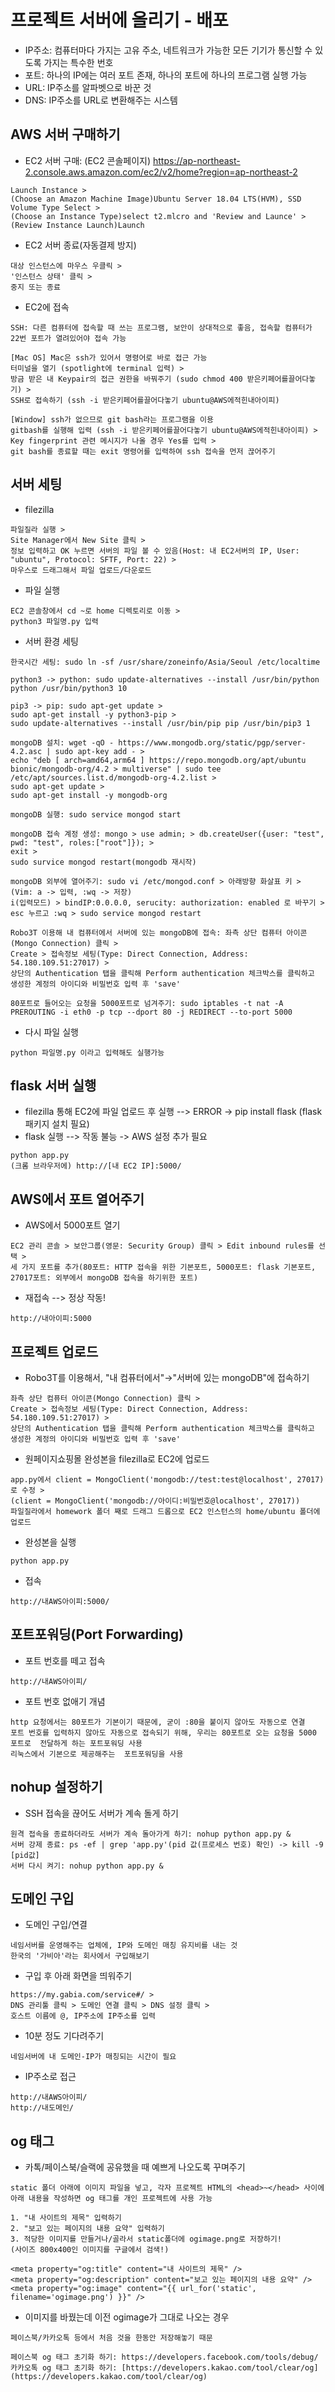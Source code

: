 # 프로젝트 서버에 올리기 - 배포
* IP주소: 컴퓨터마다 가지는 고유 주소, 네트워크가 가능한 모든 기기가 통신할 수 있도록 가지는 특수한 번호
* 포트: 하나의 IP에는 여러 포트 존재, 하나의 포트에 하나의 프로그램 실행 가능
* URL: IP주소를 알파벳으로 바꾼 것
* DNS: IP주소를 URL로 변환해주는 시스템
## AWS 서버 구매하기
* EC2 서버 구매: (EC2 콘솔페이지) https://ap-northeast-2.console.aws.amazon.com/ec2/v2/home?region=ap-northeast-2
```
Launch Instance > 
(Choose an Amazon Machine Image)Ubuntu Server 18.04 LTS(HVM), SSD Volume Type Select > 
(Choose an Instance Type)select t2.mlcro and 'Review and Launce' > 
(Review Instance Launch)Launch
```
* EC2 서버 종료(자동결제 방지)
```
대상 인스턴스에 마우스 우클릭 >
'인스턴스 상태' 클릭 >
중지 또는 종료
```
* EC2에 접속
```
SSH: 다른 컴퓨터에 접속할 때 쓰는 프로그램, 보안이 상대적으로 좋음, 접속할 컴퓨터가 22번 포트가 열려있어야 접속 가능

[Mac OS] Mac은 ssh가 있어서 명령어로 바로 접근 가능
터미널을 열기 (spotlight에 terminal 입력) >
방금 받은 내 Keypair의 접근 권한을 바꿔주기 (sudo chmod 400 받은키페어를끌어다놓기) >
SSH로 접속하기 (ssh -i 받은키페어를끌어다놓기 ubuntu@AWS에적힌내아이피)

[Window] ssh가 없으므로 git bash라는 프로그램을 이용
gitbash를 실행해 입력 (ssh -i 받은키페어를끌어다놓기 ubuntu@AWS에적힌내아이피) >
Key fingerprint 관련 메시지가 나올 경우 Yes를 입력 >
git bash를 종료할 때는 exit 명령어를 입력하여 ssh 접속을 먼저 끊어주기
```
## 서버 세팅
* filezilla
```
파일질라 실행 >
Site Manager에서 New Site 클릭 >
정보 입력하고 OK 누르면 서버의 파일 볼 수 있음(Host: 내 EC2서버의 IP, User: "ubuntu", Protocol: SFTF, Port: 22) >
마우스로 드래그해서 파일 업로드/다운로드
```
* 파일 실행
```
EC2 콘솔창에서 cd ~로 home 디렉토리로 이동 >
python3 파일명.py 입력
```
* 서버 환경 세팅
```
한국시간 세팅: sudo ln -sf /usr/share/zoneinfo/Asia/Seoul /etc/localtime

python3 -> python: sudo update-alternatives --install /usr/bin/python python /usr/bin/python3 10

pip3 -> pip: sudo apt-get update > 
sudo apt-get install -y python3-pip > 
sudo update-alternatives --install /usr/bin/pip pip /usr/bin/pip3 1

mongoDB 설치: wget -qO - https://www.mongodb.org/static/pgp/server-4.2.asc | sudo apt-key add - >
echo "deb [ arch=amd64,arm64 ] https://repo.mongodb.org/apt/ubuntu bionic/mongodb-org/4.2 > multiverse" | sudo tee /etc/apt/sources.list.d/mongodb-org-4.2.list >
sudo apt-get update >
sudo apt-get install -y mongodb-org

mongoDB 실행: sudo service mongod start

mongoDB 접속 계정 생성: mongo > use admin; > db.createUser({user: "test", pwd: "test", roles:["root"]}); >
exit >
sudo survice mongod restart(mongodb 재시작)

mongoDB 외부에 열어주기: sudo vi /etc/mongod.conf > 아래방향 화살표 키 >
(Vim: a -> 입력, :wq -> 저장)
i(입력모드) > bindIP:0.0.0.0, serucity: authorization: enabled 로 바꾸기 >
esc 누르고 :wq > sudo service mongod restart

Robo3T 이용해 내 컴퓨터에서 서버에 있는 mongoDB에 접속: 좌측 상단 컴퓨터 아이콘(Mongo Connection) 클릭 >
Create > 접속정보 세팅(Type: Direct Connection, Address: 54.180.109.51:27017) >
상단의 Authentication 탭을 클릭해 Perform authentication 체크박스를 클릭하고 생성한 계정의 아이디와 비밀번호 입력 후 'save'

80포트로 들어오는 요청을 5000포트로 넘겨주기: sudo iptables -t nat -A PREROUTING -i eth0 -p tcp --dport 80 -j REDIRECT --to-port 5000
```
* 다시 파일 실행
```
python 파일명.py 이라고 입력해도 실행가능
```
## flask 서버 실행
* filezilla 통해 EC2에 파일 업로드 후 실행 --> ERROR -> pip install flask (flask 패키지 설치 필요)
* flask 실행 --> 작동 불능 -> AWS 설정 추가 필요
```
python app.py
(크롬 브라우저에) http://[내 EC2 IP]:5000/
```
## AWS에서 포트 열어주기
* AWS에서 5000포트 열기
```
EC2 관리 콘솔 > 보안그룹(영문: Security Group) 클릭 > Edit inbound rules를 선택 >
세 가지 포트를 추가(80포트: HTTP 접속을 위한 기본포트, 5000포트: flask 기본포트, 27017포트: 외부에서 mongoDB 접속을 하기위한 포트)
```
* 재접속 --> 정상 작동!
```
http://내아이피:5000
```
## 프로젝트 업로드
* Robo3T를 이용해서, "내 컴퓨터에서"→"서버에 있는 mongoDB"에 접속하기
```
좌측 상단 컴퓨터 아이콘(Mongo Connection) 클릭 >
Create > 접속정보 세팅(Type: Direct Connection, Address: 54.180.109.51:27017) >
상단의 Authentication 탭을 클릭해 Perform authentication 체크박스를 클릭하고 생성한 계정의 아이디와 비밀번호 입력 후 'save'
```
* 원페이지쇼핑몰 완성본을 filezilla로 EC2에 업로드
```
app.py에서 client = MongoClient('mongodb://test:test@localhost', 27017)로 수정 >
(client = MongoClient('mongodb://아이디:비밀번호@localhost', 27017))
파일질라에서 homework 폴더 째로 드래그 드롭으로 EC2 인스턴스의 home/ubuntu 폴더에 업로드
```
* 완성본을 실행
```
python app.py
```
* 접속
```
http://내AWS아이피:5000/
```
## 포트포워딩(Port Forwarding)
* 포트 번호를 떼고 접속
```
http://내AWS아이피/
```
* 포트 번호 없애기 개념
```
http 요청에서는 80포트가 기본이기 때문에, 굳이 :80을 붙이지 않아도 자동으로 연결
포트 번호를 입력하지 않아도 자동으로 접속되기 위해, 우리는 80포트로 오는 요청을 5000 포트로  전달하게 하는 포트포워딩 사용
리눅스에서 기본으로 제공해주는  포트포워딩을 사용
```
## nohup 설정하기
* SSH 접속을 끊어도 서버가 계속 돌게 하기
```
원격 접속을 종료하더라도 서버가 계속 돌아가게 하기: nohup python app.py &
서버 강제 종료: ps -ef | grep 'app.py'(pid 값(프로세스 번호) 확인) -> kill -9 [pid값]
서버 다시 켜기: nohup python app.py &
```
## 도메인 구입
* 도메인 구입/연결
```
네임서버를 운영해주는 업체에, IP와 도메인 매칭 유지비를 내는 것
한국의 '가비아'라는 회사에서 구입해보기
```
* 구입 후 아래 화면을 띄워주기
```
https://my.gabia.com/service#/ >
DNS 관리툴 클릭 > 도메인 연결 클릭 > DNS 설정 클릭 >
호스트 이름에 @, IP주소에 IP주소를 입력
```
* 10분 정도 기다려주기
```
네임서버에 내 도메인-IP가 매칭되는 시간이 필요
```
* IP주소로 접근
```
http://내AWS아이피/
http://내도메인/
```
## og 태그
* 카톡/페이스북/슬랙에 공유했을 때 예쁘게 나오도록 꾸며주기
```
static 폴더 아래에 이미지 파일을 넣고, 각자 프로젝트 HTML의 <head>~</head> 사이에 아래 내용을 작성하면 og 태그를 개인 프로젝트에 사용 가능

1. "내 사이트의 제목" 입력하기
2. "보고 있는 페이지의 내용 요약" 입력하기
3. 적당한 이미지를 만들거나/골라서 static폴더에 ogimage.png로 저장하기!
(사이즈 800x400인 이미지를 구글에서 검색!)

<meta property="og:title" content="내 사이트의 제목" />
<meta property="og:description" content="보고 있는 페이지의 내용 요약" />
<meta property="og:image" content="{{ url_for('static', filename='ogimage.png') }}" />
```
* 이미지를 바꿨는데 이전 ogimage가 그대로 나오는 경우
```
페이스북/카카오톡 등에서 처음 것을 한동안 저장해놓기 때문

페이스북 og 태그 초기화 하기: https://developers.facebook.com/tools/debug/
카카오톡 og 태그 초기화 하기: [https://developers.kakao.com/tool/clear/og](https://developers.kakao.com/tool/clear/og)
```
